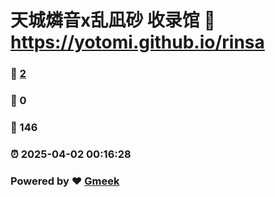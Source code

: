 # 天城燐音x乱凪砂 收录馆 :link: https://yotomi.github.io/rinsa 
### :page_facing_up: [2](https://yotomi.github.io/rinsa/tag.html) 
### :speech_balloon: 0 
### :hibiscus: 146 
### :alarm_clock: 2025-04-02 00:16:28 
### Powered by :heart: [Gmeek](https://github.com/Meekdai/Gmeek)

